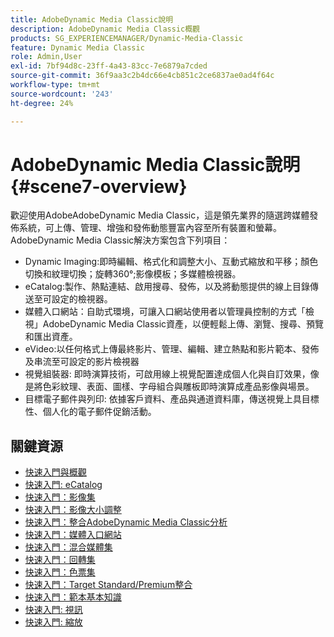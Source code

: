 ```yaml
---
title: AdobeDynamic Media Classic說明
description: AdobeDynamic Media Classic概觀
products: SG_EXPERIENCEMANAGER/Dynamic-Media-Classic
feature: Dynamic Media Classic
role: Admin,User
exl-id: 7bf94d8c-23ff-4a43-83cc-7e6879a7cded
source-git-commit: 36f9aa3c2b4dc66e4cb851c2ce6837ae0ad4f64c
workflow-type: tm+mt
source-wordcount: '243'
ht-degree: 24%

---
```


# AdobeDynamic Media Classic說明 {#scene7-overview}

歡迎使用AdobeAdobeDynamic Media Classic，這是領先業界的隨選跨媒體發佈系統，可上傳、管理、增強和發佈動態豐富內容至所有裝置和螢幕。 AdobeDynamic Media Classic解決方案包含下列項目：

* Dynamic Imaging:即時編輯、格式化和調整大小、互動式縮放和平移；顏色切換和紋理切換；旋轉360°;影像模板；多媒體檢視器。
* eCatalog:製作、熱點連結、啟用搜尋、發佈，以及將動態提供的線上目錄傳送至可設定的檢視器。
* 媒體入口網站：自助式環境，可讓入口網站使用者以管理員控制的方式「檢視」AdobeDynamic Media Classic資產，以便輕鬆上傳、瀏覽、搜尋、預覽和匯出資產。
* eVideo:以任何格式上傳最終影片、管理、編輯、建立熱點和影片範本、發佈及串流至可設定的影片檢視器
* 視覺組裝器: 即時演算技術，可啟用線上視覺配置達成個人化與自訂效果，像是將色彩紋理、表面、圖樣、字母組合與雕板即時演算成產品影像與場景。
* 目標電子郵件與列印: 依據客戶資料、產品與通道資料庫，傳送視覺上具目標性、個人化的電子郵件促銷活動。

## 關鍵資源

* [快速入門與概觀](/help/dmc-platform-overview.md)
* [快速入門: eCatalog](/help/quick-start-ecatalog.md)
* [快速入門：影像集](/help/quick-start-image-sets.md)
* [快速入門：影像大小調整](/help/quick-start-image-sizing.md)
* [快速入門：整合AdobeDynamic Media Classic分析](/help/quick-start-integrating-dmc-analytics.md)
* [快速入門：媒體入口網站](/help/quick-start-media-portal-administration.md)
* [快速入門：混合媒體集](/help/quick-start-mixed-media-sets.md)
* [快速入門：回轉集](/help/quick-start-spin-sets.md)
* [快速入門：色票集](/help/quick-start-swatch-sets.md)
* [快速入門：Target Standard/Premium整合](/help/quick-start-target-integration.md)
* [快速入門：範本基本知識](/help/quick-start-template-basics.md)
* [快速入門: 視訊](/help/quick-start-video.md)
* [快速入門: 縮放](/help/quick-start-zoom.md)
